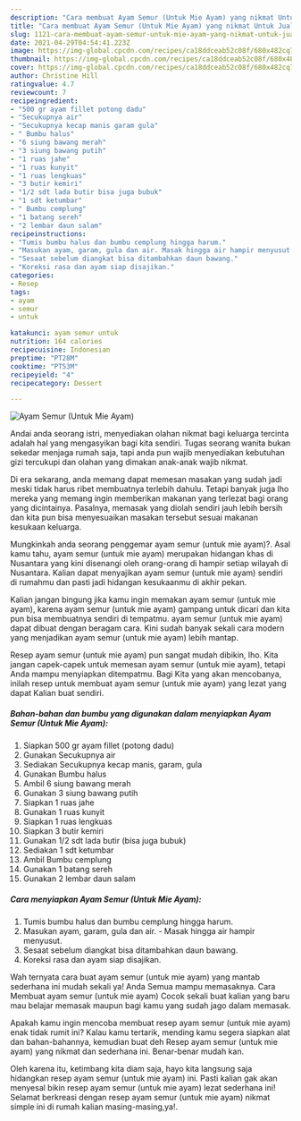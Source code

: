 ```yaml
---
description: "Cara membuat Ayam Semur (Untuk Mie Ayam) yang nikmat Untuk Jualan"
title: "Cara membuat Ayam Semur (Untuk Mie Ayam) yang nikmat Untuk Jualan"
slug: 1121-cara-membuat-ayam-semur-untuk-mie-ayam-yang-nikmat-untuk-jualan
date: 2021-04-29T04:54:41.223Z
image: https://img-global.cpcdn.com/recipes/ca18ddceab52c08f/680x482cq70/ayam-semur-untuk-mie-ayam-foto-resep-utama.jpg
thumbnail: https://img-global.cpcdn.com/recipes/ca18ddceab52c08f/680x482cq70/ayam-semur-untuk-mie-ayam-foto-resep-utama.jpg
cover: https://img-global.cpcdn.com/recipes/ca18ddceab52c08f/680x482cq70/ayam-semur-untuk-mie-ayam-foto-resep-utama.jpg
author: Christine Hill
ratingvalue: 4.7
reviewcount: 7
recipeingredient:
- "500 gr ayam fillet potong dadu"
- "Secukupnya air"
- "Secukupnya kecap manis garam gula"
- " Bumbu halus"
- "6 siung bawang merah"
- "3 siung bawang putih"
- "1 ruas jahe"
- "1 ruas kunyit"
- "1 ruas lengkuas"
- "3 butir kemiri"
- "1/2 sdt lada butir bisa juga bubuk"
- "1 sdt ketumbar"
- " Bumbu cemplung"
- "1 batang sereh"
- "2 lembar daun salam"
recipeinstructions:
- "Tumis bumbu halus dan bumbu cemplung hingga harum."
- "Masukan ayam, garam, gula dan air. Masak hingga air hampir menyusut."
- "Sesaat sebelum diangkat bisa ditambahkan daun bawang."
- "Koreksi rasa dan ayam siap disajikan."
categories:
- Resep
tags:
- ayam
- semur
- untuk

katakunci: ayam semur untuk 
nutrition: 164 calories
recipecuisine: Indonesian
preptime: "PT28M"
cooktime: "PT53M"
recipeyield: "4"
recipecategory: Dessert

---
```



![Ayam Semur (Untuk Mie Ayam)](https://img-global.cpcdn.com/recipes/ca18ddceab52c08f/680x482cq70/ayam-semur-untuk-mie-ayam-foto-resep-utama.jpg)

Andai anda seorang istri, menyediakan olahan nikmat bagi keluarga tercinta adalah hal yang mengasyikan bagi kita sendiri. Tugas seorang  wanita bukan sekedar menjaga rumah saja, tapi anda pun wajib menyediakan kebutuhan gizi tercukupi dan olahan yang dimakan anak-anak wajib nikmat.

Di era  sekarang, anda memang dapat memesan masakan yang sudah jadi meski tidak harus ribet membuatnya terlebih dahulu. Tetapi banyak juga lho mereka yang memang ingin memberikan makanan yang terlezat bagi orang yang dicintainya. Pasalnya, memasak yang diolah sendiri jauh lebih bersih dan kita pun bisa menyesuaikan masakan tersebut sesuai makanan kesukaan keluarga. 



Mungkinkah anda seorang penggemar ayam semur (untuk mie ayam)?. Asal kamu tahu, ayam semur (untuk mie ayam) merupakan hidangan khas di Nusantara yang kini disenangi oleh orang-orang di hampir setiap wilayah di Nusantara. Kalian dapat menyajikan ayam semur (untuk mie ayam) sendiri di rumahmu dan pasti jadi hidangan kesukaanmu di akhir pekan.

Kalian jangan bingung jika kamu ingin memakan ayam semur (untuk mie ayam), karena ayam semur (untuk mie ayam) gampang untuk dicari dan kita pun bisa membuatnya sendiri di tempatmu. ayam semur (untuk mie ayam) dapat dibuat dengan beragam cara. Kini sudah banyak sekali cara modern yang menjadikan ayam semur (untuk mie ayam) lebih mantap.

Resep ayam semur (untuk mie ayam) pun sangat mudah dibikin, lho. Kita jangan capek-capek untuk memesan ayam semur (untuk mie ayam), tetapi Anda mampu menyiapkan ditempatmu. Bagi Kita yang akan mencobanya, inilah resep untuk membuat ayam semur (untuk mie ayam) yang lezat yang dapat Kalian buat sendiri.

<!--inarticleads1-->

##### Bahan-bahan dan bumbu yang digunakan dalam menyiapkan Ayam Semur (Untuk Mie Ayam):

1. Siapkan 500 gr ayam fillet (potong dadu)
1. Gunakan Secukupnya air
1. Sediakan Secukupnya kecap manis, garam, gula
1. Gunakan  Bumbu halus
1. Ambil 6 siung bawang merah
1. Gunakan 3 siung bawang putih
1. Siapkan 1 ruas jahe
1. Gunakan 1 ruas kunyit
1. Siapkan 1 ruas lengkuas
1. Siapkan 3 butir kemiri
1. Gunakan 1/2 sdt lada butir (bisa juga bubuk)
1. Sediakan 1 sdt ketumbar
1. Ambil  Bumbu cemplung
1. Gunakan 1 batang sereh
1. Gunakan 2 lembar daun salam




<!--inarticleads2-->

##### Cara menyiapkan Ayam Semur (Untuk Mie Ayam):

1. Tumis bumbu halus dan bumbu cemplung hingga harum.
1. Masukan ayam, garam, gula dan air. - Masak hingga air hampir menyusut.
1. Sesaat sebelum diangkat bisa ditambahkan daun bawang.
1. Koreksi rasa dan ayam siap disajikan.




Wah ternyata cara buat ayam semur (untuk mie ayam) yang mantab sederhana ini mudah sekali ya! Anda Semua mampu memasaknya. Cara Membuat ayam semur (untuk mie ayam) Cocok sekali buat kalian yang baru mau belajar memasak maupun bagi kamu yang sudah jago dalam memasak.

Apakah kamu ingin mencoba membuat resep ayam semur (untuk mie ayam) enak tidak rumit ini? Kalau kamu tertarik, mending kamu segera siapkan alat dan bahan-bahannya, kemudian buat deh Resep ayam semur (untuk mie ayam) yang nikmat dan sederhana ini. Benar-benar mudah kan. 

Oleh karena itu, ketimbang kita diam saja, hayo kita langsung saja hidangkan resep ayam semur (untuk mie ayam) ini. Pasti kalian gak akan menyesal bikin resep ayam semur (untuk mie ayam) lezat sederhana ini! Selamat berkreasi dengan resep ayam semur (untuk mie ayam) nikmat simple ini di rumah kalian masing-masing,ya!.

